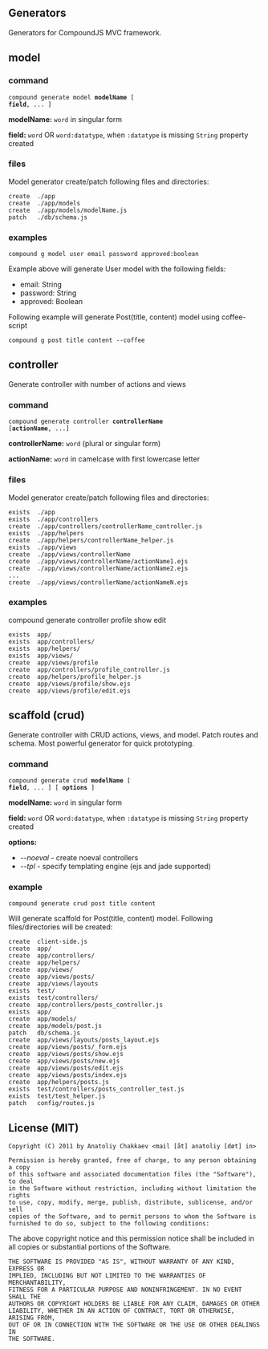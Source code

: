 ## Generators

Generators for CompoundJS MVC framework. 

## model

### command

<code>compound generate model <strong>modelName</strong> [ <strong>field</strong>, ... ]</code>

**modelName:** `word` in singular form

**field:** `word` OR `word:datatype`, when `:datatype` is missing `String` property created

### files

Model generator create/patch following files and directories:

    create  ./app
    create  ./app/models
    create  ./app/models/modelName.js
    patch   ./db/schema.js

### examples

    compound g model user email password approved:boolean

Example above will generate User model with the following fields:

- email: String
- password: String
- approved: Boolean

Following example will generate Post(title, content) model using coffee-script

    compound g post title content --coffee

## controller

Generate controller with number of actions and views

### command

<code>compound generate controller <strong>controllerName</strong> [<strong>actionName</strong>, ...]</code>

**controllerName:** `word` (plural or singular form)

**actionName:** `word` in camelcase with first lowercase letter

### files

Model generator create/patch following files and directories:

    exists  ./app
    exists  ./app/controllers
    create  ./app/controllers/controllerName_controller.js
    exists  ./app/helpers
    create  ./app/helpers/controllerName_helper.js
    exists  ./app/views
    create  ./app/views/controllerName
    create  ./app/views/controllerName/actionName1.ejs
    create  ./app/views/controllerName/actionName2.ejs
    ...
    create  ./app/views/controllerName/actionNameN.ejs

### examples

compound generate controller profile show edit

    exists  app/
    exists  app/controllers/
    exists  app/helpers/
    exists  app/views/
    create  app/views/profile
    create  app/controllers/profile_controller.js
    create  app/helpers/profile_helper.js
    create  app/views/profile/show.ejs
    create  app/views/profile/edit.ejs

## scaffold (crud)

Generate controller with CRUD actions, views, and model. Patch routes and
schema. Most powerful generator for quick prototyping.

### command

<code>compound generate crud <strong>modelName</strong> [ <strong>field</strong>, ... ] [ <strong>options</strong> ]</code>

**modelName:** `word` in singular form

**field:** `word` OR `word:datatype`, when `:datatype` is missing `String` property created

**options:**

- *--noeval* - create noeval controllers
- *--tpl* - specify templating engine (ejs and jade supported)

### example

    compound generate crud post title content

Will generate scaffold for Post(title, content) model. Following
files/directories will be created:

    create  client-side.js
    create  app/
    create  app/controllers/
    create  app/helpers/
    create  app/views/
    create  app/views/posts/
    create  app/views/layouts
    exists  test/
    exists  test/controllers/
    create  app/controllers/posts_controller.js
    exists  app/
    create  app/models/
    create  app/models/post.js
    patch   db/schema.js
    create  app/views/layouts/posts_layout.ejs
    create  app/views/posts/_form.ejs
    create  app/views/posts/show.ejs
    create  app/views/posts/new.ejs
    create  app/views/posts/edit.ejs
    create  app/views/posts/index.ejs
    create  app/helpers/posts.js
    exists  test/controllers/posts_controller_test.js
    exists  test/test_helper.js
    patch   config/routes.js

## License (MIT)

```text
Copyright (C) 2011 by Anatoliy Chakkaev <mail [åt] anatoliy [døt] in>

Permission is hereby granted, free of charge, to any person obtaining a copy
of this software and associated documentation files (the "Software"), to deal
in the Software without restriction, including without limitation the rights
to use, copy, modify, merge, publish, distribute, sublicense, and/or sell
copies of the Software, and to permit persons to whom the Software is
furnished to do so, subject to the following conditions:
```

The above copyright notice and this permission notice shall be included in
all copies or substantial portions of the Software.

```text
THE SOFTWARE IS PROVIDED "AS IS", WITHOUT WARRANTY OF ANY KIND, EXPRESS OR
IMPLIED, INCLUDING BUT NOT LIMITED TO THE WARRANTIES OF MERCHANTABILITY,
FITNESS FOR A PARTICULAR PURPOSE AND NONINFRINGEMENT. IN NO EVENT SHALL THE
AUTHORS OR COPYRIGHT HOLDERS BE LIABLE FOR ANY CLAIM, DAMAGES OR OTHER
LIABILITY, WHETHER IN AN ACTION OF CONTRACT, TORT OR OTHERWISE, ARISING FROM,
OUT OF OR IN CONNECTION WITH THE SOFTWARE OR THE USE OR OTHER DEALINGS IN
THE SOFTWARE.
```
